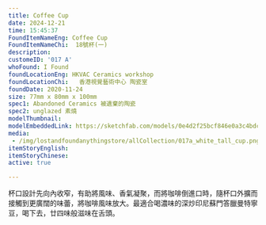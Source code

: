 ```yaml
---
title: Coffee Cup
date: 2024-12-21
time: 15:45:37
FoundItemNameEng: Coffee Cup
FoundItemNameChi:  18號杯(一)  
description: 
customeID: '017 A'
whoFound: I Found
foundLocationEng: HKVAC Ceramics workshop
foundLocationChi:   香港視覺藝術中心 陶瓷室
foundDate: 2020-11-24
size: 77mm x 80mm x 100mm
spec1: Abandoned Ceramics 被遺棄的陶瓷
spec2: unglazed 素燒
modelThumbnail:
modelEmbeddedLink: https://sketchfab.com/models/0e4d2f25bcf846e0a3c4bdca6e71e59e/embed
media: 
 - /img/lostandfoundanythingstore/allCollection/017a_white_tall_cup.png
itemStoryEnglish: 
itemStoryChinese: 
active: true

---
```

杯口設計先向內收窄，有助將風味、香氣凝聚，而將咖啡倒進口時，隨杯口外擴而接觸到更廣闊的味蕾，將咖啡風味放大。最適合喝濃味的深炒印尼蘇門答臘曼特寧豆，喝下去，廿四味般滋味在舌頭。